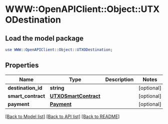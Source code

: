 # WWW::OpenAPIClient::Object::UTXODestination

## Load the model package
```perl
use WWW::OpenAPIClient::Object::UTXODestination;
```

## Properties
Name | Type | Description | Notes
------------ | ------------- | ------------- | -------------
**destination_id** | **string** |  | [optional] 
**smart_contract** | [**UTXOSmartContract**](UTXOSmartContract.md) |  | [optional] 
**payment** | [**Payment**](Payment.md) |  | [optional] 

[[Back to Model list]](../README.md#documentation-for-models) [[Back to API list]](../README.md#documentation-for-api-endpoints) [[Back to README]](../README.md)


